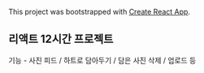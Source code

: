 This project was bootstrapped with [Create React App](https://github.com/facebook/create-react-app).

## 리액트 12시간 프로젝트

기능 - 사진 피드 / 하트로 담아두기 / 담은 사진 삭제 / 업로드 등
